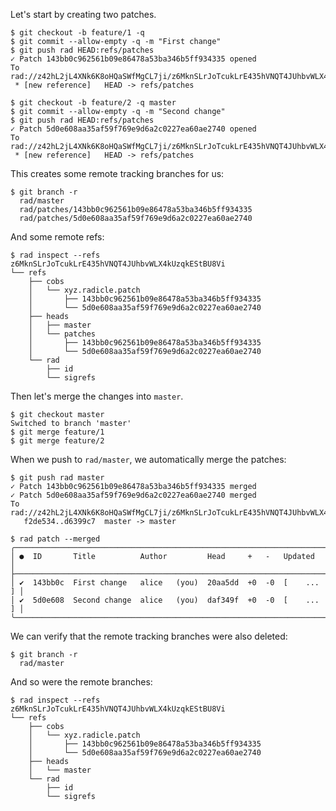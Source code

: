 Let's start by creating two patches.

``` (stderr) RAD_SOCKET=/dev/null
$ git checkout -b feature/1 -q
$ git commit --allow-empty -q -m "First change"
$ git push rad HEAD:refs/patches
✓ Patch 143bb0c962561b09e86478a53ba346b5ff934335 opened
To rad://z42hL2jL4XNk6K8oHQaSWfMgCL7ji/z6MknSLrJoTcukLrE435hVNQT4JUhbvWLX4kUzqkEStBU8Vi
 * [new reference]   HEAD -> refs/patches
```
``` (stderr) RAD_SOCKET=/dev/null
$ git checkout -b feature/2 -q master
$ git commit --allow-empty -q -m "Second change"
$ git push rad HEAD:refs/patches
✓ Patch 5d0e608aa35af59f769e9d6a2c0227ea60ae2740 opened
To rad://z42hL2jL4XNk6K8oHQaSWfMgCL7ji/z6MknSLrJoTcukLrE435hVNQT4JUhbvWLX4kUzqkEStBU8Vi
 * [new reference]   HEAD -> refs/patches
```

This creates some remote tracking branches for us:

```
$ git branch -r
  rad/master
  rad/patches/143bb0c962561b09e86478a53ba346b5ff934335
  rad/patches/5d0e608aa35af59f769e9d6a2c0227ea60ae2740
```

And some remote refs:

```
$ rad inspect --refs
z6MknSLrJoTcukLrE435hVNQT4JUhbvWLX4kUzqkEStBU8Vi
└── refs
    ├── cobs
    │   └── xyz.radicle.patch
    │       ├── 143bb0c962561b09e86478a53ba346b5ff934335
    │       └── 5d0e608aa35af59f769e9d6a2c0227ea60ae2740
    ├── heads
    │   ├── master
    │   └── patches
    │       ├── 143bb0c962561b09e86478a53ba346b5ff934335
    │       └── 5d0e608aa35af59f769e9d6a2c0227ea60ae2740
    └── rad
        ├── id
        └── sigrefs
```

Then let's merge the changes into `master`.

``` (stderr) RAD_SOCKET=/dev/null
$ git checkout master
Switched to branch 'master'
$ git merge feature/1
$ git merge feature/2
```

When we push to `rad/master`, we automatically merge the patches:

``` (stderr) RAD_SOCKET=/dev/null
$ git push rad master
✓ Patch 143bb0c962561b09e86478a53ba346b5ff934335 merged
✓ Patch 5d0e608aa35af59f769e9d6a2c0227ea60ae2740 merged
To rad://z42hL2jL4XNk6K8oHQaSWfMgCL7ji/z6MknSLrJoTcukLrE435hVNQT4JUhbvWLX4kUzqkEStBU8Vi
   f2de534..d6399c7  master -> master
```
```
$ rad patch --merged
╭─────────────────────────────────────────────────────────────────────────╮
│ ●  ID       Title          Author         Head     +   -   Updated      │
├─────────────────────────────────────────────────────────────────────────┤
│ ✔  143bb0c  First change   alice   (you)  20aa5dd  +0  -0  [    ...   ] │
│ ✔  5d0e608  Second change  alice   (you)  daf349f  +0  -0  [    ...   ] │
╰─────────────────────────────────────────────────────────────────────────╯
```

We can verify that the remote tracking branches were also deleted:

```
$ git branch -r
  rad/master
```

And so were the remote branches:

```
$ rad inspect --refs
z6MknSLrJoTcukLrE435hVNQT4JUhbvWLX4kUzqkEStBU8Vi
└── refs
    ├── cobs
    │   └── xyz.radicle.patch
    │       ├── 143bb0c962561b09e86478a53ba346b5ff934335
    │       └── 5d0e608aa35af59f769e9d6a2c0227ea60ae2740
    ├── heads
    │   └── master
    └── rad
        ├── id
        └── sigrefs
```
